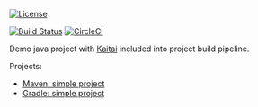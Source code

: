 [![License](https://img.shields.io/github/license/valery1707/kaitai-java-demo.svg)](http://opensource.org/licenses/MIT)

[![Build Status](https://travis-ci.org/valery1707/kaitai-java-demo.svg?branch=master)](https://travis-ci.org/valery1707/kaitai-java-demo)
[![CircleCI](https://circleci.com/gh/valery1707/kaitai-java-demo/tree/master.svg?style=svg)](https://circleci.com/gh/valery1707/kaitai-java-demo/tree/master)

Demo java project with [Kaitai](http://kaitai.io/) included into project build pipeline.

Projects:
* [Maven: simple project](/maven-simple)
* [Gradle: simple project](/gradle-simple)

